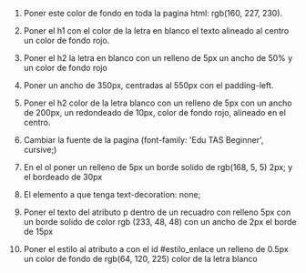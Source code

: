 1. Poner este color de fondo en toda la pagina html: rgb(160, 227, 230).

2. Poner el h1 con el color de la letra en blanco el texto alineado al centro un color de fondo rojo.

3.  Poner el h2 la letra en blanco con un relleno de 5px un ancho de 50% y un color de fondo rojo

4. Poner un ancho de 350px, centradas al 550px con el padding-left.

5. Poner el h2 color de la letra blanco con un relleno de 5px con un ancho de 200px, un redondeado de 10px, color de fondo rojo, alineado en el centro.

6. Cambiar la fuente de la pagina (font-family: 'Edu TAS Beginner', cursive;)

7. En el ol poner un relleno de 5px un borde solido de rgb(168, 5, 5) 2px; y el bordeado de 30px

8. El elemento a que tenga text-decoration: none;

9. Poner el texto del atributo p dentro de un recuadro con relleno 5px con un borde solido de color rgb (233, 48, 48) con un ancho de 2px el borde de 15px

10.  Poner el estilo al atributo a con el id #estilo_enlace un relleno de 0.5px un color de fondo de rgb(64, 120, 225) color de la letra blanco